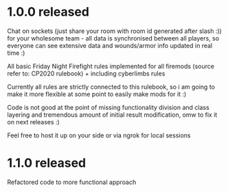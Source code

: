 # 1.0.0 released
Chat on sockets (just share your room with room id generated after slash :)) for your wholesome team - all data is synchronised between all players, so everyone can see extensive data and wounds/armor info updated in real time :)

All basic Friday Night Firefight rules implemented for all firemods (source refer to: CP2020 rulebook) + including cyberlimbs rules

Currently all rules are strictly connected to this rulebook, so i am going to make it more flexible at some point to easily make mods for it :) 

Code is not good at the point of missing functionality division and class layering and tremendous amount of initial result modification, omw to fix it on next releases :)

Feel free to host it up on your side or via ngrok for local sessions

# 1.1.0 released
Refactored code to more functional approach